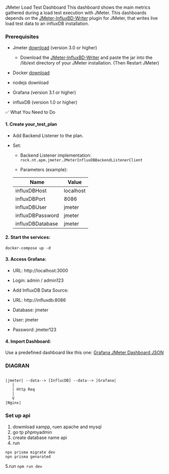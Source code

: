 JMeter Load Test Dashboard
This dashboard shows the main metrics gathered during a load test execution with JMeter. This dashboards depends on the [JMeter-InfluxBD-Writer](https://github.com/NovaTecConsulting/JMeter-InfluxDB-Writer/releases) plugin for JMeter, that writes live load test data to an influxDB installation.

### Prerequisites
- Jmeter [download](https://dlcdn.apache.org//jmeter/binaries/apache-jmeter-5.6.3.zip) (version 3.0 or higher)
  - Download the [JMeter-InfluxBD-Writer](https://github.com/NovatecConsulting/JMeter-InfluxDB-Writer/releases/download/v-1.0/JMeter-InfluxDB-Writer-1.0.jar) and paste the jar into the /lib/ext directory of your JMeter installation. (Then Restart JMeter) 
- Docker [download](https://desktop.docker.com/win/main/amd64/Docker%20Desktop%20Installer.exe?utm_source=docker&utm_medium=webreferral&utm_campaign=dd-smartbutton&utm_location=module&_gl=1*1vxfhp0*_gcl_au*MjQ0NTMyNTMxLjE3NTQ4MTc3MzE.*_ga*NzE0NjMzNzA0LjE3NTQ4MTc3MzE.*_ga_XJWPQMJYHQ*czE3NTQ4MTc3MzEkbzEkZzEkdDE3NTQ4MTc4NTkkajYwJGwwJGgw)

- nodejs download
- Grafana (version 3.1 or higher)
- influxDB (version 1.0 or higher)

✅ What You Need to Do
#### 1. Create your_test_plan

   * Add Backend Listener to the plan.
   * Set:

     - Backend Listener implementation: ```rock.nt.apm.jmeter.JMeterInfluxDBBackendListenerClient```

     - Parameters (example):

      |Name |	Value |
      |-----|-------|
      |influxDBHost|localhost|
      |influxDBPort|8086|
      |influxDBUser|jmeter|
      |influxDBPassword|jmeter|
      |influxDBDatabase|jmeter|

#### 2. Start the services:

```
docker-compose up -d
```

#### 3. Access Grafana:

- URL: http://localhost:3000

- Login: admin / admin123

- Add InfluxDB Data Source:

- URL: http://influxdb:8086

- Database: jmeter

- User: jmeter

- Password: jmeter123

#### 4. Import Dashboard:

Use a predefined dashboard like this one:
[Grafana JMeter Dashboard JSON](https://grafana.com/grafana/dashboards/1152-jmeter-load-test/)

### DIAGRAN

```

|jmeter| --data--> [InflucDB] --data--> |Grafana|
   |
   | Http Req
   |
   V
|Nginx|

```

### Set up api
1. dowmload xampp,  ruen apache and mysql
2. go tp phpmyadmin
3. create database name api
4. run
```
npx prisma migrate dev
npn prisma genarated
```
5.run ``` npm run dev ```

